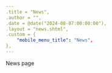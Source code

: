 ```yaml
---
.title = "News",
.author = "",
.date = @date("2024-08-07:00:00:00"),
.layout = "news.shtml",
.custom = {
	"mobile_menu_title": "News",
},
---
```

News page

